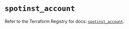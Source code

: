 # `spotinst_account`

Refer to the Terraform Registry for docs: [`spotinst_account`](https://registry.terraform.io/providers/spotinst/spotinst/1.199.0/docs/resources/account).
